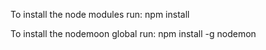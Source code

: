 To install the node modules run:
npm install

To install the nodemoon global run:
npm install -g nodemon
